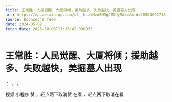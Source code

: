 ```yaml
---
title: 王常胜：人民觉醒、大厦将倾；援助越多、失败越快，美掘墓人出现
url: https://mp.weixin.qq.com/s?__biz=MzA5MDg1MDUyMA==&mid=2650469271&idx=4&sn=89907bd1ba905ad65f7156626704fc40
source: Doonsec's feed
date: 2024-05-02
fetch_date: 2025-10-06T17:13:42.030335
---
```


# 王常胜：人民觉醒、大厦将倾；援助越多、失败越快，美掘墓人出现

：
，
。

视频
小程序
赞
，轻点两下取消赞
在看
，轻点两下取消在看